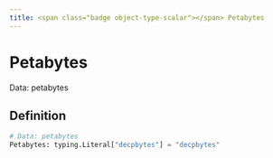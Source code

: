 ```yaml
---
title: <span class="badge object-type-scalar"></span> Petabytes
---
```

# <span class="badge object-type-scalar"></span> Petabytes

Data: petabytes

## Definition

```python
# Data: petabytes
Petabytes: typing.Literal["decpbytes"] = "decpbytes"
```
